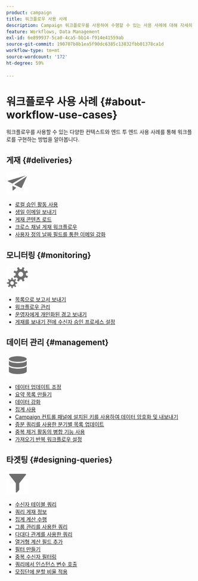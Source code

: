 ```yaml
---
product: campaign
title: 워크플로우 사용 사례
description: Campaign 워크플로우를 사용하여 수행할 수 있는 사용 사례에 대해 자세히 알아보기
feature: Workflows, Data Management
exl-id: 6e899937-5ca0-4ca5-bb14-f914e41559ab
source-git-commit: 190707b8b1ea5f90dc6385c13832fbb01378ca1d
workflow-type: tm+mt
source-wordcount: '172'
ht-degree: 59%

---
```


# 워크플로우 사용 사례 {#about-workflow-use-cases}

워크플로우를 사용할 수 있는 다양한 컨텍스트와 엔드 투 엔드 사용 사례를 통해 워크플로를 구현하는 방법을 알아봅니다.

## 게재 {#deliveries}

<img src="assets/do-not-localize/icon_send.svg" width="60px">

* [로컬 승인 활동 사용](local-approval-activity.md)
* [생일 이메일 보내기](send-a-birthday-email.md)
* [게재 콘텐츠 로드](load-delivery-content.md)
* [크로스 채널 게재 워크플로우](cross-channel-delivery-workflow.md)
* [사용자 정의 날짜 필드를 통한 이메일 강화](email-enrichment-with-custom-date-fields.md)

## 모니터링 {#monitoring}

<img src="assets/do-not-localize/icon_monitoring.svg" width="60px">

* [목록으로 보고서 보내기](send-a-report-to-a-list.md)
* [워크플로우 관리](workflow-supervision.md)
* [운영자에게 개인화된 경고 보내기](send-alerts-to-operators.md)
* [게재를 보내기 전에 수신자 승인 프로세스 설정](local-approval-activity.md)

## 데이터 관리 {#management}

<img src="assets/do-not-localize/icon_manage.svg" width="60px">

* [데이터 업데이트 조정](coordinate-data-updates.md)
* [요약 목록 만들기](create-a-summary-list.md)
* [데이터 강화](enrich-data.md)
* [집계 사용](using-aggregates.md)
* [Campaign 컨트롤 패널에 설치된 키를 사용하여 데이터 암호화 및 내보내기](use-workflow-data.md#use-case-gpg-encrypt)
* [증분 쿼리를 사용한 분기별 목록 업데이트](quarterly-list-update.md)
* [중복 제거 활동의 병합 기능 사용](deduplication-merge.md)
* [가져오기 반복 워크플로우 설정](recurring-import-workflow.md)

##  타겟팅  {#designing-queries}

<img src="assets/do-not-localize/icon_filter.svg" width="60px">

* [수신자 테이블 쿼리](querying-recipient-table.md)
* [쿼리 게재 정보](query-delivery-info.md)
* [집계 계산 수행](compute-aggregates.md)
* [그룹 관리를 사용한 쿼리](query-grouping-management.md)
* [다대다 관계를 사용한 쿼리](query-many-to-many-relationship.md)
* [열거형 계산 필드 추가](adding-enumeration-type-calculated-field.md)
* [필터 만들기](create-a-filter.md)
* [중복 수신자 필터링](filter-duplicated-recipients.md)
* [쿼리에서 인스턴스 변수 호출](javascript-scripts-and-templates.md#calling-an-instance-variable-in-a-query)
* [모집단에 분할 비율 적용](javascript-scripts-and-templates.md#example)
